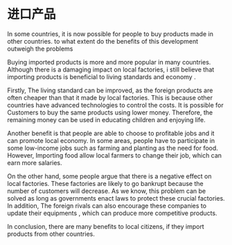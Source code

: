 # 进口产品

In some countries, it is now possible for people to buy products made in other countries. to what extent do the benefits of this development outweigh the problems



Buying imported products is  more and more popular in many countries. Although there is a damaging impact on local factories, i still believe that importing  products is beneficial to living standards and economy  .

Firstly, The living standard can be improved, as the foreign products are often cheaper than that it made by local factories. This is because other countries have advanced technologies to control the costs. It is possible for Customers to buy the same products using lower money. Therefore, the remaining money can be used in educating children and enjoying life.

Another benefit is that people are able to choose to profitable jobs and it can promote local economy. In some areas, people have to participate in some low-income jobs such as  farming and planting as the need for  food. However, Importing food allow local farmers to change their job, which can earn more salaries.

On the other hand, some people argue that there is a negative effect on local factories. These factories are likely to go bankrupt  because the number of customers will decrease. As we know, this problem can be solved as long as governments enact laws to protect these crucial factories. In addition, The foreign rivals can also  encourage these companies to update their equipments , which can produce more competitive products.

In conclusion, there are many benefits to local citizens, if they import products from other countries.
